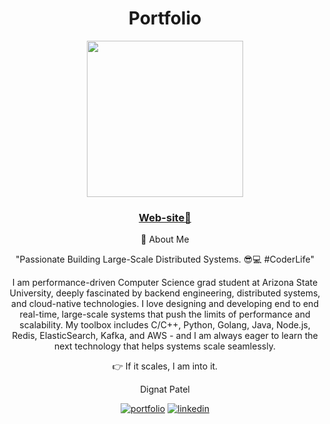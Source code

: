 <div align='center'>
  <h1>Portfolio</h1>

<img src="https://drive.google.com/uc?export=view&id=1Lwhlc-waedkCSnBJpXPOQJmDhZMKbpBs" width="250"/>
</div>
<div align='center'>
 <h3><a href="https://digantpatel.netlify.app/">Web-site🔗</a></h3>
  

🔗 About Me

"Passionate Building Large-Scale Distributed Systems. 😎💻 #CoderLife"

I am performance-driven Computer Science grad student at Arizona State University, deeply fascinated by backend engineering, distributed systems, and cloud-native technologies. I love designing and developing end to end real-time, large-scale systems that push the limits of performance and scalability. My toolbox includes C/C++, Python, Golang, Java, Node.js, Redis, ElasticSearch, Kafka, and AWS - and I am always eager to learn the next technology that helps systems scale seamlessly.

👉 If it scales, I am into it.

Dignat Patel

[![portfolio](https://img.shields.io/badge/github_portfolio-000?style=for-the-badge&logo=ko-fi&logoColor=white)](https://github.com/digant15803)
[![linkedin](https://img.shields.io/badge/linkedin-0A66C2?style=for-the-badge&logo=linkedin&logoColor=white)](https://www.linkedin.com/in/digantpatel158/)

</div>
